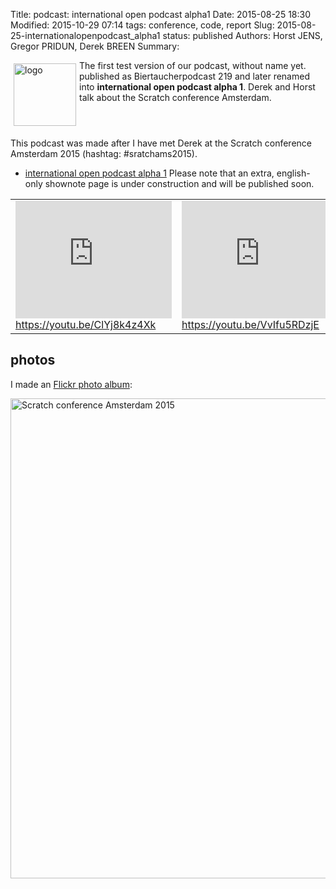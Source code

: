 Title: podcast: international open podcast alpha1
Date: 2015-08-25 18:30
Modified: 2015-10-29 07:14
tags: conference, code, report
Slug: 2015-08-25-internationalopenpodcast_alpha1
status: published
Authors: Horst JENS, Gregor PRIDUN, Derek BREEN
Summary: <div style="float: left; padding:5px"><img src="/images/international-open-podcast-logo.png" width="100" alt="logo"></div> The first test version of our podcast, without name yet. published as Biertaucherpodcast 219 and later renamed into **international open podcast alpha 1**. Derek and Horst talk about the Scratch conference Amsterdam.<div style="clear:both;"></div>

This podcast was made after I have met Derek at the Scratch conference Amsterdam 2015 (hashtag: #sratchams2015). 

  * [international open podcast alpha 1](http://spielend-programmieren.at/de:podcast:biertaucher:2015:219) Please note that an extra, english-only shownote page is under construction and will be published soon.
  

<table><tr><td>
<iframe width="250" height="188" src="https://www.youtube.com/embed/ClYj8k4z4Xk" frameborder="0" allowfullscreen></iframe><br><a href="https://youtu.be/ClYj8k4z4Xk">https://youtu.be/ClYj8k4z4Xk</a>
</td><td>
<iframe width="250" height="188" src="https://www.youtube.com/embed/VvIfu5RDzjE" frameborder="0" allowfullscreen></iframe><br><a href="https://youtu.be/VvIfu5RDzjE">https://youtu.be/VvIfu5RDzjE</a>
</td></tr></table>

## photos

I made an [Flickr photo album](https://flic.kr/s/aHskhARbgd):

<a data-flickr-embed="true"  href="https://www.flickr.com/photos/horstjens/albums/72157656796821858" title="Scratch conference Amsterdam 2015"><img src="https://farm6.staticflickr.com/5713/20361984549_e4fec673d9_b.jpg" width="1024" height="768" alt="Scratch conference Amsterdam 2015"></a><script async src="//embedr.flickr.com/assets/client-code.js" charset="utf-8"></script>

